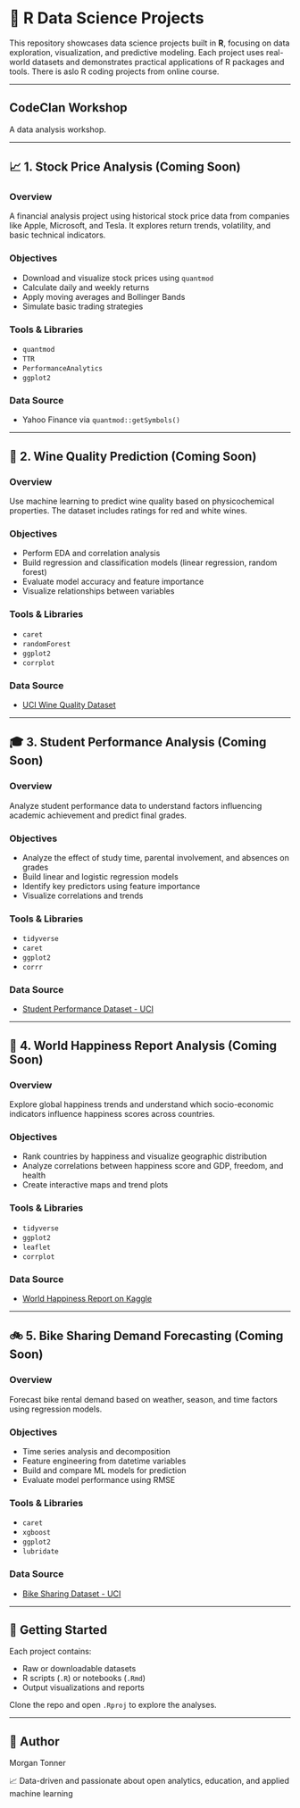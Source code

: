 # 📁 R Data Science Projects

This repository showcases data science projects built in **R**, focusing on data exploration, visualization, and predictive modeling. Each project uses real-world datasets and demonstrates practical applications of R packages and tools.
There is aslo R coding projects from online course. 

---

## CodeClan Workshop 
  A data analysis workshop. 

---

## 📈 1. Stock Price Analysis (Coming Soon)

### Overview
A financial analysis project using historical stock price data from companies like Apple, Microsoft, and Tesla. It explores return trends, volatility, and basic technical indicators.

### Objectives
- Download and visualize stock prices using `quantmod`
- Calculate daily and weekly returns
- Apply moving averages and Bollinger Bands
- Simulate basic trading strategies

### Tools & Libraries
- `quantmod`
- `TTR`
- `PerformanceAnalytics`
- `ggplot2`

### Data Source
- Yahoo Finance via `quantmod::getSymbols()`

---

## 🍷 2. Wine Quality Prediction (Coming Soon)

### Overview
Use machine learning to predict wine quality based on physicochemical properties. The dataset includes ratings for red and white wines.

### Objectives
- Perform EDA and correlation analysis
- Build regression and classification models (linear regression, random forest)
- Evaluate model accuracy and feature importance
- Visualize relationships between variables

### Tools & Libraries
- `caret`
- `randomForest`
- `ggplot2`
- `corrplot`

### Data Source
- [UCI Wine Quality Dataset](https://archive.ics.uci.edu/ml/datasets/wine+quality)

---

## 🎓 3. Student Performance Analysis (Coming Soon)

### Overview
Analyze student performance data to understand factors influencing academic achievement and predict final grades.

### Objectives
- Analyze the effect of study time, parental involvement, and absences on grades
- Build linear and logistic regression models
- Identify key predictors using feature importance
- Visualize correlations and trends

### Tools & Libraries
- `tidyverse`
- `caret`
- `ggplot2`
- `corrr`

### Data Source
- [Student Performance Dataset - UCI](https://archive.ics.uci.edu/ml/datasets/Student+Performance)

---

## 🌱 4. World Happiness Report Analysis (Coming Soon)

### Overview
Explore global happiness trends and understand which socio-economic indicators influence happiness scores across countries.

### Objectives
- Rank countries by happiness and visualize geographic distribution
- Analyze correlations between happiness score and GDP, freedom, and health
- Create interactive maps and trend plots

### Tools & Libraries
- `tidyverse`
- `ggplot2`
- `leaflet`
- `corrplot`

### Data Source
- [World Happiness Report on Kaggle](https://www.kaggle.com/datasets/unsdsn/world-happiness)

---

## 🚲 5. Bike Sharing Demand Forecasting (Coming Soon)

### Overview
Forecast bike rental demand based on weather, season, and time factors using regression models.

### Objectives
- Time series analysis and decomposition
- Feature engineering from datetime variables
- Build and compare ML models for prediction
- Evaluate model performance using RMSE

### Tools & Libraries
- `caret`
- `xgboost`
- `ggplot2`
- `lubridate`

### Data Source
- [Bike Sharing Dataset - UCI](https://archive.ics.uci.edu/ml/datasets/Bike+Sharing+Dataset)

---

## 🚀 Getting Started
Each project contains:
- Raw or downloadable datasets
- R scripts (`.R`) or notebooks (`.Rmd`)
- Output visualizations and reports

Clone the repo and open `.Rproj` to explore the analyses.

---

## 📌 Author
Morgan Tonner  

📈 Data-driven and passionate about open analytics, education, and applied machine learning
